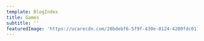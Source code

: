 ```yaml
---
template: BlogIndex
title: Games
subtitle: ''
featuredImage: 'https://ucarecdn.com/20bdebf6-5f9f-430e-8124-4200fdc01143/-/preview/1920x900/'
---
```

